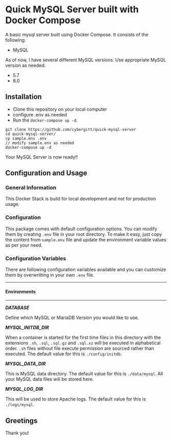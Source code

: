 # Quick MySQL Server built with Docker Compose

A basic mysql server built using Docker Compose. It consists of the following:
* MySQL

As of now, I have several different MySQL versions. Use appropriate MySQL version as needed:

* 5.7
* 8.0

##  Installation
 
* Clone this repository on your local computer
* configure .env as needed 
* Run the `docker-compose up -d`.

```shell
git clone https://github.com/cybergitt/quick-mysql-server
cd quick-mysql-server/
cp sample.env .env
// modify sample.env as needed
docker-compose up -d
```

Your MySQL Server is now ready!! 

##  Configuration and Usage

### General Information 
This Docker Stack is build for local development and not for production usage.

### Configuration
This package comes with default configuration options. You can modify them by creating `.env` file in your root directory.
To make it easy, just copy the content from `sample.env` file and update the environment variable values as per your need.

### Configuration Variables
There are following configuration variables available and you can customize them by overwritting in your own `.env` file.

---
#### Environments
---

_**DATABASE**_

Define which MySQL or MariaDB Version you would like to use. 

_**MYSQL_INITDB_DIR**_

When a container is started for the first time files in this directory with the extensions `.sh`, `.sql`, `.sql.gz` and
`.sql.xz` will be executed in alphabetical order. `.sh` files without file execute permission are sourced rather than executed.
The default value for this is `./config/initdb`.

_**MYSQL_DATA_DIR**_

This is MySQL data directory. The default value for this is `./data/mysql`. All your MySQL data files will be stored here.

_**MYSQL_LOG_DIR**_

This will be used to store Apache logs. The default value for this is `./logs/mysql`.

## Greetings
Thank you! 
